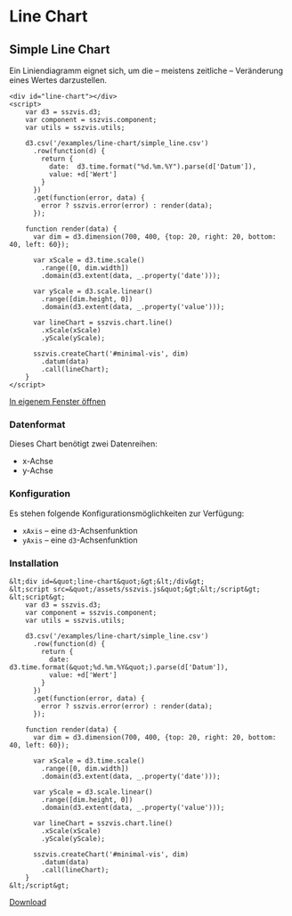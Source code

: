 # Line Chart

## Simple Line Chart

Ein Liniendiagramm eignet sich, um die – meistens zeitliche – Veränderung eines Wertes darzustellen.


```bg-plain|run-script
<div id="line-chart"></div>
<script>
    var d3 = sszvis.d3;
    var component = sszvis.component;
    var utils = sszvis.utils;

    d3.csv('/examples/line-chart/simple_line.csv')
      .row(function(d) {
        return {
          date:  d3.time.format("%d.%m.%Y").parse(d['Datum']),
          value: +d['Wert']
        }
      })
      .get(function(error, data) {
        error ? sszvis.error(error) : render(data);
      });

    function render(data) {
      var dim = d3.dimension(700, 400, {top: 20, right: 20, bottom: 40, left: 60});

      var xScale = d3.time.scale()
        .range([0, dim.width])
        .domain(d3.extent(data, _.property('date')));

      var yScale = d3.scale.linear()
        .range([dim.height, 0])
        .domain(d3.extent(data, _.property('value')));

      var lineChart = sszvis.chart.line()
        .xScale(xScale)
        .yScale(yScale);

      sszvis.createChart('#minimal-vis', dim)
        .datum(data)
        .call(lineChart);
    }
</script>
```

[In eigenem Fenster öffnen](examples/line-chart/minimal.html)

### Datenformat

Dieses Chart benötigt zwei Datenreihen:

* x-Achse
* y-Achse

### Konfiguration

Es stehen folgende Konfigurationsmöglichkeiten zur Verfügung:

* `xAxis` – eine `d3`-Achsenfunktion
* `yAxis` – eine `d3`-Achsenfunktion

### Installation

```specimen-code
&lt;div id=&quot;line-chart&quot;&gt;&lt;/div&gt;
&lt;script src=&quot;/assets/sszvis.js&quot;&gt;&lt;/script&gt;
&lt;script&gt;
    var d3 = sszvis.d3;
    var component = sszvis.component;
    var utils = sszvis.utils;

    d3.csv('/examples/line-chart/simple_line.csv')
      .row(function(d) {
        return {
          date:  d3.time.format(&quot;%d.%m.%Y&quot;).parse(d['Datum']),
          value: +d['Wert']
        }
      })
      .get(function(error, data) {
        error ? sszvis.error(error) : render(data);
      });

    function render(data) {
      var dim = d3.dimension(700, 400, {top: 20, right: 20, bottom: 40, left: 60});

      var xScale = d3.time.scale()
        .range([0, dim.width])
        .domain(d3.extent(data, _.property('date')));

      var yScale = d3.scale.linear()
        .range([dim.height, 0])
        .domain(d3.extent(data, _.property('value')));

      var lineChart = sszvis.chart.line()
        .xScale(xScale)
        .yScale(yScale);

      sszvis.createChart('#minimal-vis', dim)
        .datum(data)
        .call(lineChart);
    }
&lt;/script&gt;
```

[Download](docs/downloads/line-chart.zip)
